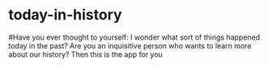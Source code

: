 # today-in-history

#Have you ever thought to yourself: I wonder what sort of things happened today in the past? Are you an inquisitive person who wants to learn more about our history? Then this is the app for you
